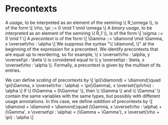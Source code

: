 # Precontexts

A *usage*, to be interpreted as an element of the semiring \\( R_\omega \\), is of the form
\\[ \rho, \pi ::= 0 \mid 1 \mid \omega \\]
A *binary usage*, to be interpreted as an element of the semiring \\( R_1 \\), is of the form
\\[ \sigma ::= 0 \mid 1 \\]
A *precontext* is of the form
\\[ \Gamma ::= \diamond \mid \Gamma, x \overset\rho : \alpha \\]
We suppress the syntax "\\( \diamond, \\)" at the beginning of the expression for a precontext.
We identify precontexts that are equal up to reordering, so for example, \\( x \overset\rho : \alpha, y \overset\pi : \beta \\) is considered equal to \\( y \overset\pi : \beta, x \overset\rho : \alpha \\).
Formally, a precontext is given by the multiset of its entries.

We can define *scaling* of precontexts by
\\[ \pi(\diamond) = \diamond;\quad \pi(\Gamma, x \overset\rho : \alpha) = \pi(\Gamma), x \overset{\pi\rho} : \alpha \\]
If \\( 0\Gamma = 0\Gamma' \\), then \\( \Gamma \\) and \\( \Gamma' \\) contain the same variables with the same types, but possibly with different usage annotations.
In this case, we define *addition* of precontexts by
\\[ \diamond + \diamond = \diamond;\quad (\Gamma, x \overset\rho : \alpha) + (\Gamma', x \overset\pi : \alpha) = (\Gamma + \Gamma'), x \overset{\rho + \pi} : \alpha \\]
